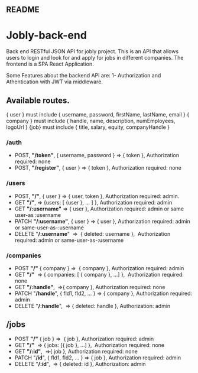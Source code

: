 ## README
# Jobly-back-end
Back end RESTful JSON API for jobly project. This is an API that allows users to login and look for and apply for jobs in different companies.
The frontend is a SPA React Application.

Some Features about the backend API are:
1- Authorization and Athentication with JWT via middleware.


## Available routes.
{ user } must include { username, password, firstName, lastName, email }
{ company } must include { handle, name, description, numEmployees, logoUrl }
{job} must include { title, salary, equity, companyHandle }
### /auth
- POST, **"/token"**, { username, password } => { token }, Authorization required: none 
- POST, **"/register"**, { user } => { token }, Authorization required: none 

### /users
- POST, **"/"**, { user }  => { user, token }, Authorization required: admin. 
- GET **"/"**, => {users: [ {user }, ... ] }, Authorization required: admin 
- GET **"/:username"** => { user }, Authorization required: admin or same user-as 
:username
- PATCH **"/:username"**, { user } => { user }, Authorization required: admin or same-user-as-:username
- DELETE "**/:username**"  =>  { deleted: username },  Authorization required: admin or same-user-as-:username

### /companies
- POST **"/"** { company } =>  { company }, Authorization required: admin
- GET **"/"**  => { companies: [ { company }, ...] },  Authorization required: none
- GET **"/:handle"**,  =>{ company }, Authorization required: none
- PATCH "**/handle**", { fld1, fld2, ... } => { company }, Authorization required: admin
- DELETE "**/:handle**",  => { deleted: handle }, Authorization: admin

## /jobs
- POST **"/"** { job } =>  { job }, Authorization required: admin
- GET **"/"**  => { jobs: [{ job }, ...] },  Authorization required: none
- GET **"/:id"**,  =>{ job }, Authorization required: none
- PATCH "**/id**", { fld1, fld2, ... } => { job }, Authorization required: admin
- DELETE "**/:id**",  => { deleted: id }, Authorization: admin
